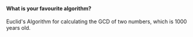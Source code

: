 

#### What is your favourite algorithm? 

Euclid's Algorithm for calculating the GCD of two numbers, which is 1000 years old. 
